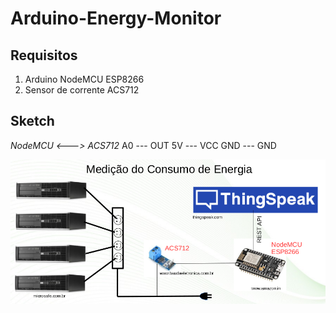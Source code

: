# Arduino-Energy-Monitor

## Requisitos
1. Arduino NodeMCU ESP8266
2. Sensor de corrente ACS712

## Sketch

*NodeMCU <---> ACS712*
A0 --- OUT
5V --- VCC
GND --- GND

![Sketch](thingspeak.png?raw=true)
